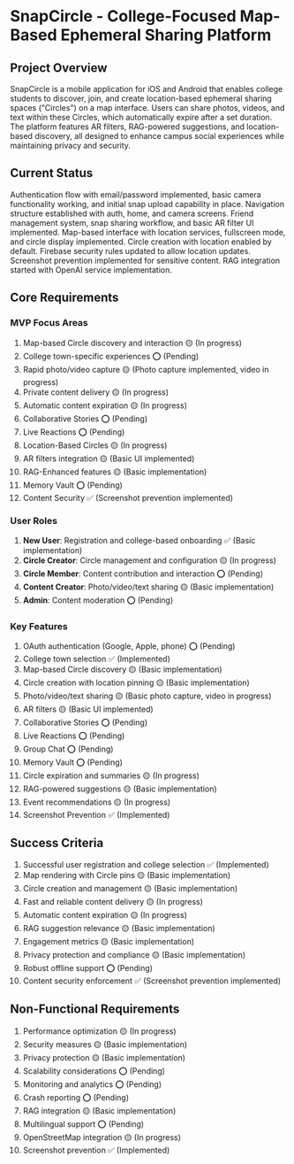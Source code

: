 # SnapCircle - College-Focused Map-Based Ephemeral Sharing Platform

## Project Overview
SnapCircle is a mobile application for iOS and Android that enables college students to discover, join, and create location-based ephemeral sharing spaces ("Circles") on a map interface. Users can share photos, videos, and text within these Circles, which automatically expire after a set duration. The platform features AR filters, RAG-powered suggestions, and location-based discovery, all designed to enhance campus social experiences while maintaining privacy and security.

## Current Status
Authentication flow with email/password implemented, basic camera functionality working, and initial snap upload capability in place. Navigation structure established with auth, home, and camera screens. Friend management system, snap sharing workflow, and basic AR filter UI implemented. Map-based interface with location services, fullscreen mode, and circle display implemented. Circle creation with location enabled by default. Firebase security rules updated to allow location updates. Screenshot prevention implemented for sensitive content. RAG integration started with OpenAI service implementation.

## Core Requirements

### MVP Focus Areas
1. Map-based Circle discovery and interaction 🟡 (In progress)
2. College town-specific experiences ⭕ (Pending)
3. Rapid photo/video capture 🟡 (Photo capture implemented, video in progress)
4. Private content delivery 🟡 (In progress)
5. Automatic content expiration 🟡 (In progress)
6. Collaborative Stories ⭕ (Pending)
7. Live Reactions ⭕ (Pending)
8. Location-Based Circles 🟡 (In progress)
9. AR filters integration 🟡 (Basic UI implemented)
10. RAG-Enhanced features 🟡 (Basic implementation)
11. Memory Vault ⭕ (Pending)
12. Content Security ✅ (Screenshot prevention implemented)

### User Roles
1. **New User**: Registration and college-based onboarding ✅ (Basic implementation)
2. **Circle Creator**: Circle management and configuration 🟡 (In progress)
3. **Circle Member**: Content contribution and interaction ⭕ (Pending)
4. **Content Creator**: Photo/video/text sharing 🟡 (Basic implementation)
5. **Admin**: Content moderation ⭕ (Pending)

### Key Features
1. OAuth authentication (Google, Apple, phone) ⭕ (Pending)
2. College town selection ✅ (Implemented)
3. Map-based Circle discovery 🟡 (Basic implementation)
4. Circle creation with location pinning 🟡 (Basic implementation)
5. Photo/video/text sharing 🟡 (Basic photo capture, video in progress)
6. AR filters 🟡 (Basic UI implemented)
7. Collaborative Stories ⭕ (Pending)
8. Live Reactions ⭕ (Pending)
9. Group Chat ⭕ (Pending)
10. Memory Vault ⭕ (Pending)
11. Circle expiration and summaries 🟡 (In progress)
12. RAG-powered suggestions 🟡 (Basic implementation)
13. Event recommendations 🟡 (In progress)
14. Screenshot Prevention ✅ (Implemented)

## Success Criteria
1. Successful user registration and college selection ✅ (Implemented)
2. Map rendering with Circle pins 🟡 (Basic implementation)
3. Circle creation and management 🟡 (Basic implementation)
4. Fast and reliable content delivery 🟡 (In progress)
5. Automatic content expiration 🟡 (In progress)
6. RAG suggestion relevance 🟡 (Basic implementation)
7. Engagement metrics 🟡 (Basic implementation)
8. Privacy protection and compliance 🟡 (Basic implementation)
9. Robust offline support ⭕ (Pending)
10. Content security enforcement ✅ (Screenshot prevention implemented)

## Non-Functional Requirements
1. Performance optimization 🟡 (In progress)
2. Security measures 🟡 (Basic implementation)
3. Privacy protection 🟡 (Basic implementation)
4. Scalability considerations ⭕ (Pending)
5. Monitoring and analytics ⭕ (Pending)
6. Crash reporting ⭕ (Pending)
7. RAG integration 🟡 (Basic implementation)
8. Multilingual support ⭕ (Pending)
9. OpenStreetMap integration 🟡 (In progress)
10. Screenshot prevention ✅ (Implemented) 